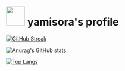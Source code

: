 # <picture><img style="height: 52px; width: 50px" src="https://cdn-icons-png.flaticon.com/512/3049/3049596.png"></picture> yamisora's profile
[![GitHub Streak](https://streak-stats.demolab.com?user=yamisora-sys&theme=dark&hide_border=true&border_radius=5.5&locale=ja&date_format=%5BY%20%5DM%20j&mode=weekly)](https://git.io/streak-stats)

![Anurag's GitHub stats](https://github-readme-stats.vercel.app/api?username=yamisora-sys&show_icons=true&theme=Gradient)

[![Top Langs](https://github-readme-stats.vercel.app/api/top-langs/?username=yamisora-sys&layout=compact)](https://github.com/anuraghazra/github-readme-stats)
